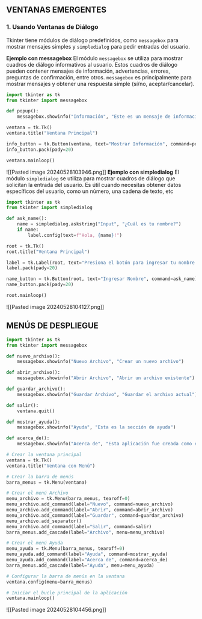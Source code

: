 ## VENTANAS EMERGENTES
### 1. Usando Ventanas de Diálogo

Tkinter tiene módulos de diálogo predefinidos, como `messagebox` para mostrar mensajes simples y `simpledialog` para pedir entradas del usuario.

**Ejemplo con messagebox**
El módulo `messagebox` se utiliza para mostrar cuadros de diálogo informativos al usuario. Estos cuadros de diálogo pueden contener mensajes de información, advertencias, errores, preguntas de confirmación, entre otros. `messagebox` es principalmente para mostrar mensajes y obtener una respuesta simple (sí/no, aceptar/cancelar).
```PYTHON
import tkinter as tk
from tkinter import messagebox

def popup():
    messagebox.showinfo("Información", "Este es un mensaje de información.")

ventana = tk.Tk()
ventana.title("Ventana Principal")

info_button = tk.Button(ventana, text="Mostrar Información", command=popup)
info_button.pack(pady=20)

ventana.mainloop()
```
![[Pasted image 20240528103946.png]]
**Ejemplo con simpledialog**
El módulo `simpledialog` se utiliza para mostrar cuadros de diálogo que solicitan la entrada del usuario. Es útil cuando necesitas obtener datos específicos del usuario, como un número, una cadena de texto, etc
```python
import tkinter as tk
from tkinter import simpledialog

def ask_name():
    name = simpledialog.askstring("Input", "¿Cuál es tu nombre?")
    if name:
        label.config(text=f"Hola, {name}!")

root = tk.Tk()
root.title("Ventana Principal")

label = tk.Label(root, text="Presiona el botón para ingresar tu nombre.")
label.pack(pady=20)

name_button = tk.Button(root, text="Ingresar Nombre", command=ask_name)
name_button.pack(pady=20)

root.mainloop()
```
![[Pasted image 20240528104127.png]]
## MENÚS DE DESPLIEGUE
```python
import tkinter as tk
from tkinter import messagebox

def nuevo_archivo():
    messagebox.showinfo("Nuevo Archivo", "Crear un nuevo archivo")

def abrir_archivo():
    messagebox.showinfo("Abrir Archivo", "Abrir un archivo existente")

def guardar_archivo():
    messagebox.showinfo("Guardar Archivo", "Guardar el archivo actual")

def salir():
    ventana.quit()

def mostrar_ayuda():
    messagebox.showinfo("Ayuda", "Esta es la sección de ayuda")

def acerca_de():
    messagebox.showinfo("Acerca de", "Esta aplicación fue creada como ejemplo")

# Crear la ventana principal
ventana = tk.Tk()
ventana.title("Ventana con Menú")

# Crear la barra de menús
barra_menus = tk.Menu(ventana)

# Crear el menú Archivo
menu_archivo = tk.Menu(barra_menus, tearoff=0)
menu_archivo.add_command(label="Nuevo", command=nuevo_archivo)
menu_archivo.add_command(label="Abrir", command=abrir_archivo)
menu_archivo.add_command(label="Guardar", command=guardar_archivo)
menu_archivo.add_separator()
menu_archivo.add_command(label="Salir", command=salir)
barra_menus.add_cascade(label="Archivo", menu=menu_archivo)

# Crear el menú Ayuda
menu_ayuda = tk.Menu(barra_menus, tearoff=0)
menu_ayuda.add_command(label="Ayuda", command=mostrar_ayuda)
menu_ayuda.add_command(label="Acerca de", command=acerca_de)
barra_menus.add_cascade(label="Ayuda", menu=menu_ayuda)

# Configurar la barra de menús en la ventana
ventana.config(menu=barra_menus)

# Iniciar el bucle principal de la aplicación
ventana.mainloop()
```
![[Pasted image 20240528104456.png]]
